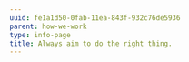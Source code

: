 ```yaml
---
uuid: fe1a1d50-0fab-11ea-843f-932c76de5936
parent: how-we-work
type: info-page
title: Always aim to do the right thing.
---
```


